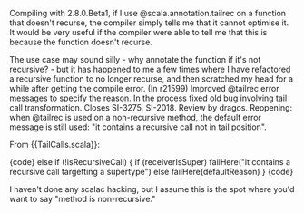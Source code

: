 Compiling with 2.8.0.Beta1, if I use @scala.annotation.tailrec on a function that doesn't recurse, the compiler simply tells me that it cannot optimise it. It would be very useful if the compiler were able to tell me that this is because the function doesn't recurse.

The use case may sound silly - why annotate the function if it's not recursive? - but it has happened to me a few times where I have refactored a recursive function to no longer recurse, and then scratched my head for a while after getting the compile error.
(In r21599) Improved @tailrec error messages to specify the reason.
In the process fixed old bug involving tail call transformation.
Closes SI-3275, SI-2018.  Review by dragos.
Reopening: when @tailrec is used on a non-recursive method, the default error message is still used: "it contains a recursive call not in tail position".

From {{TailCalls.scala}}:

{code}
else if (!isRecursiveCall) {
  if (receiverIsSuper) failHere("it contains a recursive call targetting a supertype")
  else failHere(defaultReason)
}
{code}

I haven't done any scalac hacking, but I assume this is the spot where you'd want to say "method is non-recursive."
